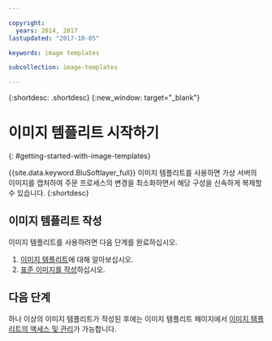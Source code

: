 ```yaml
---

copyright:
  years: 2014, 2017
lastupdated: "2017-10-05"

keywords: image templates

subcollection: image-templates

---
```


{:shortdesc: .shortdesc}
{:new_window: target="_blank"}

# 이미지 템플리트 시작하기
{: #getting-started-with-image-templates}

{{site.data.keyword.BluSoftlayer_full}} 이미지 템플리트를 사용하면 가상 서버의 이미지를 캡처하여 주문 프로세스의 변경을 최소화하면서 해당 구성을 신속하게 복제할 수 있습니다.
{:shortdesc}


## 이미지 템플리트 작성

이미지 템플리트를 사용하려면 다음 단계를 완료하십시오.
1. [이미지 템플리트](/docs/infrastructure/image-templates?topic=image-templates-about-image-templates)에 대해 알아보십시오.
2. [표준 이미지를 작성](/docs/infrastructure/image-templates?topic=image-templates-creating-an-image-template)하십시오.

## 다음 단계

하나 이상의 이미지 템플리트가 작성된 후에는 이미지 템플리트 페이지에서 [이미지 템플리트의 액세스 및 관리](/docs/infrastructure/image-templates?topic=image-templates-managing-images-from-the-image-templates-page)가 가능합니다.
